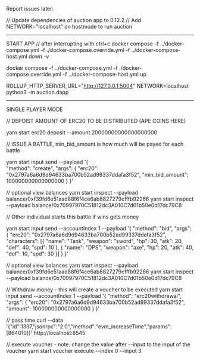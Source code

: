 Report issues later:

// Update dependencies of auction app to 0.12.2
// Add NETWORK="localhost" on hostmode to run auction

--------------------

START APP
// after interrupting with ctrl+c docker compose -f ../docker-compose.yml -f ./docker-compose.override.yml -f ../docker-compose-host.yml down -v

docker compose -f ../docker-compose.yml -f ./docker-compose.override.yml -f ../docker-compose-host.yml up

ROLLUP_HTTP_SERVER_URL="http://127.0.0.1:5004" NETWORK=localhost python3 -m auction.dapp

---------------------

SINGLE PLAYER MODE

// DEPOIST AMOUNT OF ERC20 TO BE DISTRIBUTED (APE COINS HERE)

yarn start erc20 deposit --amount 20000000000000000000


// ISSUE A BATTLE, min_bid_amount is how much will be payed for each battle

yarn start input send --payload '{                                                  
    "method": "create",
    "args": {
        "erc20": "0x2797a6a6d9d94633ba700b52ad99337ddafa3f52",
        "min_bid_amount": 100000000000000000
    }
}'

// optional view balances
yarn start inspect --payload  balance/0xf39fd6e51aad88f6f4ce6ab8827279cfffb92266
yarn start inspect --payload  balance/0x70997970C51812dc3A010C7d01b50e0d17dc79C8


// Other individual starts this battle if wins gets money

yarn start input send --accountIndex 1 --payload '{
    "method": "bid",
    "args": {
        "erc20": "0x2797a6a6d9d94633ba700b52ad99337ddafa3f52",
        "characters": [{
            "name": "Tank",
            "weapon": "sword",
            "hp": 30,
            "atk": 20,
            "def": 40,
            "spd": 10
        }, {
            "name": "DPS",
            "weapon": "axe",
            "hp": 20,
            "atk": 40,
            "def": 10,
            "spd": 30
        }]
    }
}'

// optional view balances
yarn start inspect --payload  balance/0xf39fd6e51aad88f6f4ce6ab8827279cfffb92266
yarn start inspect --payload  balance/0x70997970C51812dc3A010C7d01b50e0d17dc79C8

// Withdraw money - this will create a voucher to be executed
yarn start input send --accountIndex 1 --payload '{
    "method": "erc20withdrawal",
    "args": {
        "erc20": "0x2797a6a6d9d94633ba700b52ad99337ddafa3f52",
        "amount": 100000000000000000
    }
}'

// pass time
curl --data '{"id":1337,"jsonrpc":"2.0","method":"evm_increaseTime","params":[864010]}' http://localhost:8545

// execute voucher - note: change the value after --input to the input of the voucher
yarn start voucher execute --index 0 --input 3

